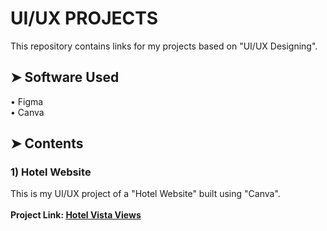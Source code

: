 # UI/UX PROJECTS
This repository contains links for my projects based on "UI/UX Designing".
## ➤ Software Used
• Figma <br/>
• Canva
## ➤ Contents
### 1) Hotel Website
This is my UI/UX project of a "Hotel Website" built using "Canva".<br/><br/>
<b>Project Link:<b/> <a href="https://hotel-vista-views.my.canva.site/">Hotel Vista Views</a>

